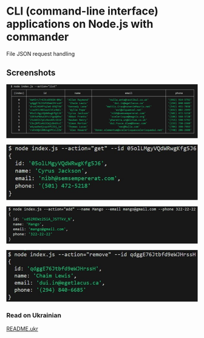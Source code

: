 # CLI (command-line interface) applications on Node.js with commander

File JSON request handling

## Screenshots

[![Getting all contacts](./img/list.jpg)](https://ibb.co/CvwPmtY)

[![Get contact by ID](./img/get.jpg)](https://ibb.co/qBCZY7x)

[![Add new contact ](./img/add.jpg)](https://ibb.co/X5SmDxr)

[![Remove contact ](./img/remove.jpg)](https://ibb.co/QDqQWmR)

### Read on Ukrainian

[README.ukr](README.ukr.md)
